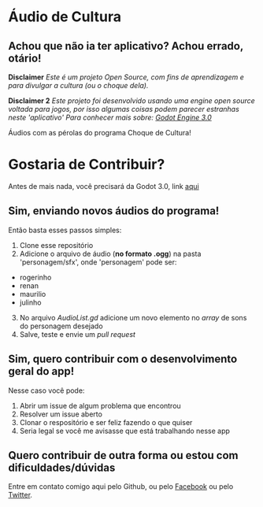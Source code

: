 # Áudio de Cultura
## Achou que não ia ter aplicativo? Achou errado, otário!

**Disclaimer**
*Este é um projeto Open Source, com fins de aprendizagem e para
divulgar a cultura (ou o choque dela).*

**Disclaimer 2**
*Este projeto foi desenvolvido usando uma engine open source voltada para jogos,
por isso algumas coisas podem parecer estranhas neste 'aplicativo'
Para conhecer mais sobre: [Godot Engine 3.0](https://godotengine.org/)*


Áudios com as pérolas do programa Choque de Cultura!

# Gostaria de Contribuir?

Antes de mais nada, você precisará da Godot 3.0, link [aqui](https://godotengine.org/)

## Sim, enviando novos áudios do programa!

Então basta esses passos simples:

1. Clone esse repositório
2. Adicione o arquivo de áudio (**no formato .ogg**) na pasta 'personagem/sfx', onde 'personagem' pode ser:
* rogerinho
* renan
* maurilio
* julinho
3. No arquivo *AudioList.gd* adicione um novo elemento no *array* de sons do personagem desejado
4. Salve, teste e envie um *pull request*

## Sim, quero contribuir com o desenvolvimento geral do app!

Nesse caso você pode:

1. Abrir um issue de algum problema que encontrou
2. Resolver um issue aberto
3. Clonar o respositório e ser feliz fazendo o que quiser
4. Seria legal se você me avisasse que está trabalhando nesse app

## Quero contribuir de outra forma ou estou com dificuldades/dúvidas

Entre em contato comigo aqui pelo Github, ou pelo [Facebook](https://facebook.com/guilherme.lagemann) 
ou pelo [Twitter](https://twitter.com/lagemanngui).